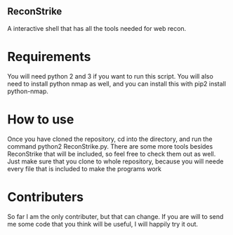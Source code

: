## ReconStrike
A interactive shell that has all the tools needed for web recon.

# Requirements 

You will need python 2 and 3 if you want to run this script.
You will also need to install python nmap as well, and you can install this with pip2 install python-nmap.

# How to use
Once you have cloned the repository, cd into the directory, and run the command python2 ReconStrike.py.
There are some more tools besides ReconStrike that will be included, so feel free to check them out as well.
Just make sure that you clone to whole repository, because you will neede every file that is included to make the programs work

# Contributers
So far I am the only contributer, but that can change. If you are will to send me some code that you think will be useful, I will happily try it out.

